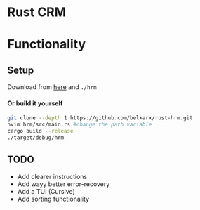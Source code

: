 # Rust CRM

# Functionality


## Setup
Download from [here](https://github.com/belkarx/rust-hrm/releases/download/v0.0.0-alph/hrm) and `./hrm`

#### Or build it yourself
```bash
git clone --depth 1 https://github.com/belkarx/rust-hrm.git
nvim hrm/src/main.rs #change the path variable
cargo build --release
./target/debug/hrm
```

## TODO
* Add clearer instructions
* Add wayy better error-recovery
* Add a TUI (Cursive)
* Add sorting functionality
